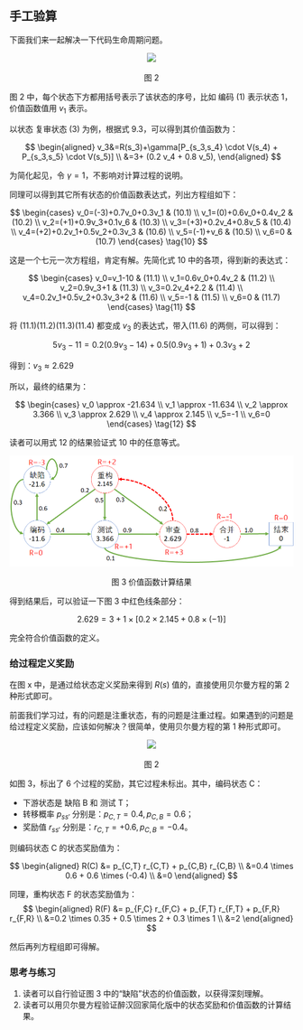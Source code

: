 
## 手工验算



下面我们来一起解决一下代码生命周期问题。


<center>
<img src="./img/Code-2.png">

图 2
</center>

图 2 中，每个状态下方都用括号表示了该状态的序号，比如 编码 (1) 表示状态 1，价值函数值用 $v_1$ 表示。

以状态 复审状态 (3) 为例，根据式 9.3，可以得到其价值函数为：

$$
\begin{aligned}
v_3&=R(s_3)+\gamma[P_{s_3,s_4} \cdot V(s_4) + P_{s_3,s_5} \cdot V(s_5)]
\\
&=3+ (0.2 v_4 + 0.8 v_5), 
\end{aligned}
$$

为简化起见，令 $\gamma=1$，不影响对计算过程的说明。

同理可以得到其它所有状态的价值函数表达式，列出方程组如下：

$$
\begin{cases}
v_0=(-3)+0.7v_0+0.3v_1 & (10.1)
\\
v_1=(0)+0.6v_0+0.4v_2 & (10.2)
\\
v_2=(+1)+0.9v_3+0.1v_6 & (10.3)
\\
v_3=(+3)+0.2v_4+0.8v_5 & (10.4)
\\
v_4=(+2)+0.2v_1+0.5v_2+0.3v_3 & (10.6)
\\
v_5=(-1)+v_6 & (10.5)
\\
v_6=0 & (10.7)
\end{cases}
\tag{10}
$$

这是一个七元一次方程组，肯定有解。先简化式 10 中的各项，得到新的表达式：

$$
\begin{cases}
v_0=v_1-10 & (11.1)
\\
v_1=0.6v_0+0.4v_2 & (11.2)
\\
v_2=0.9v_3+1 & (11.3)
\\
v_3=0.2v_4+2.2 & (11.4)
\\
v_4=0.2v_1+0.5v_2+0.3v_3+2 & (11.6)
\\
v_5=-1 & (11.5)
\\
v_6=0 & (11.7)
\end{cases}
\tag{11}
$$

将 $(11.1)(11.2)(11.3)(11.4)$ 都变成 $v_3$ 的表达式，带入$(11.6)$ 的两侧，可以得到：

$$
5v_3-11=0.2(0.9v_3-14)+0.5(0.9v_3+1)+0.3v_3+2
$$

得到：$v_3 \approx 2.629$

所以，最终的结果为：

$$
\begin{cases}
v_0 \approx -21.634
\\
v_1 \approx -11.634
\\
v_2 \approx 3.366
\\
v_3 \approx 2.629
\\
v_4 \approx 2.145
\\
v_5=-1
\\
v_6=0
\end{cases}
\tag{12}
$$

读者可以用式 12 的结果验证式 10 中的任意等式。

<center>
<img src="./img/Code-3.png">

图 3 价值函数计算结果
</center>

得到结果后，可以验证一下图 3 中红色线条部分：

$$
2.629 = 3 + 1 \times [0.2 \times 2.145  + 0.8 \times (-1) ]
$$

完全符合价值函数的定义。

### 给过程定义奖励

在图 x 中，是通过给状态定义奖励来得到 $R(s)$ 值的，直接使用贝尔曼方程的第 2 种形式即可。

前面我们学习过，有的问题是注重状态，有的问题是注重过程。如果遇到的问题是给过程定义奖励，应该如何解决？很简单，使用贝尔曼方程的第 1 种形式即可。

<center>
<img src="./img/Code-4.png">

图 2
</center>

如图 3，标出了 6 个过程的奖励，其它过程未标出。其中，编码状态 C：

- 下游状态是 缺陷 B 和 测试 T；
- 转移概率 $p_{ss'}$ 分别是：$p_{C,T}=0.4, p_{C,B}=0.6$；
- 奖励值 $r_{ss'}$ 分别是：$r_{C,T}=+0.6, p_{C,B}=-0.4$。

则编码状态 C 的状态奖励值为：

$$
\begin{aligned}
R(C) &= p_{C,T} r_{C,T} + p_{C,B} r_{C,B}
\\
&=0.4 \times 0.6 + 0.6 \times (-0.4)
\\
&=0
\end{aligned}
$$

同理，重构状态 F 的状态奖励值为：
$$
\begin{aligned}
R(F) &= p_{F,C} r_{F,C} + p_{F,T} r_{F,T} + p_{F,R} r_{F,R}
\\
&=0.2 \times 0.35 + 0.5 \times 2 + 0.3 \times 1
\\
&=2
\end{aligned}
$$

然后再列方程组即可得解。

### 思考与练习

1. 读者可以自行验证图 3 中的“缺陷”状态的价值函数，以获得深刻理解。
2. 读者可以用贝尔曼方程验证醉汉回家简化版中的状态奖励和价值函数的计算结果。
